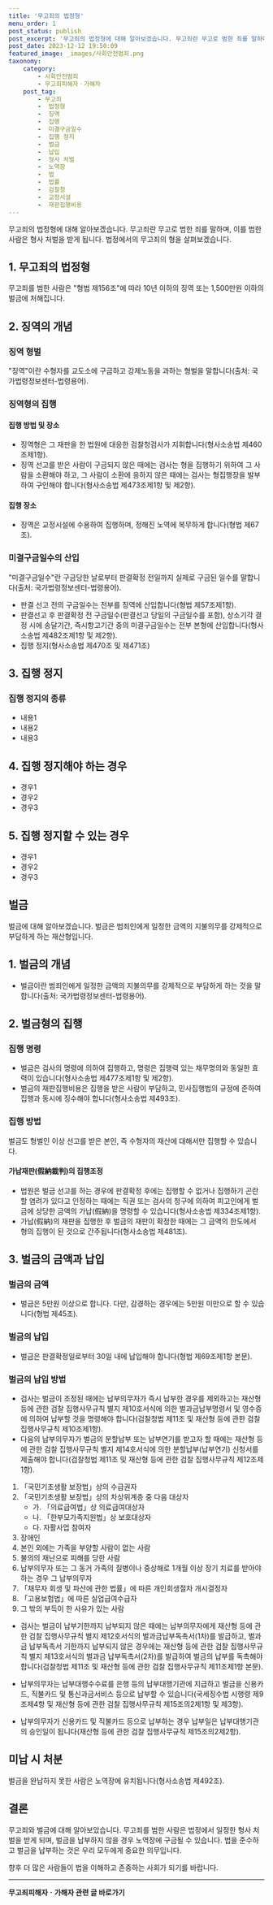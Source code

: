 ```yaml
---
title: '무고죄의 법정형'
menu_order: 1
post_status: publish
post_excerpt: '무고죄의 법정형에 대해 알아보겠습니다. 무고죄란 무고로 범한 죄를 말하며, 이를 범한 사람은 형사 처벌을 받게 됩니다. 법정에서의 무고죄의 형을 살펴보겠습니다.'
post_date: 2023-12-12 19:50:09
featured_image: _images/사회안전범죄.png
taxonomy:
    category:
        - 사회안전범죄
        - 무고죄피해자ㆍ가해자
    post_tag:
        - 무고죄
        -  법정형
        -  징역
        -  집행
        -  미결구금일수
        -  집행 정지
        -  벌금
        -  납입
        -  형사 처벌
        -  노역장
        -  법
        -  법률
        -  검찰청
        -  교정시설
        -  재판집행비용
---
```




무고죄의 법정형에 대해 알아보겠습니다. 무고죄란 무고로 범한 죄를 말하며, 이를 범한 사람은 형사 처벌을 받게 됩니다. 법정에서의 무고죄의 형을 살펴보겠습니다.

## 1. 무고죄의 법정형

무고죄를 범한 사람은 "형법 제156조"에 따라 10년 이하의 징역 또는 1,500만원 이하의 벌금에 처해집니다.

## 2. 징역의 개념

### 징역 형벌

"징역"이란 수형자를 교도소에 구금하고 강제노동을 과하는 형벌을 말합니다(출처: 국가법령정보센터-법령용어).

### 징역형의 집행

#### 집행 방법 및 장소

- 징역형은 그 재판을 한 법원에 대응한 검찰청검사가 지휘합니다(형사소송법 제460조제1항).
- 징역 선고를 받은 사람이 구금되지 않은 때에는 검사는 형을 집행하기 위하여 그 사람을 소환해야 하고, 그 사람이 소환에 응하지 않은 때에는 검사는 형집행장을 발부하여 구인해야 합니다(형사소송법 제473조제1항 및 제2항).

#### 집행 장소

- 징역은 교정시설에 수용하여 집행하며, 정해진 노역에 복무하게 합니다(형법 제67조).

### 미결구금일수의 산입

"미결구금일수"란 구금당한 날로부터 판결확정 전일까지 실제로 구금된 일수를 말합니다(출처: 국가법령정보센터-법령용어).

- 판결 선고 전의 구금일수는 전부를 징역에 산입합니다(형법 제57조제1항).
- 판결선고 후 판결확정 전 구금일수(판결선고 당일의 구금일수를 포함), 상소기각 결정 시에 송달기간, 즉시항고기간 중의 미결구금일수는 전부 본형에 산입합니다(형사소송법 제482조제1항 및 제2항).
- 집행 정지(형사소송법 제470조 및 제471조)

## 3. 집행 정지

### 집행 정지의 종류

- 내용1
- 내용2
- 내용3

## 4. 집행 정지해야 하는 경우

- 경우1
- 경우2
- 경우3

## 5. 집행 정지할 수 있는 경우

- 경우1
- 경우2
- 경우3

## 벌금

벌금에 대해 알아보겠습니다. 벌금은 범죄인에게 일정한 금액의 지불의무를 강제적으로 부담하게 하는 재산형입니다.

## 1. 벌금의 개념

- 벌금이란 범죄인에게 일정한 금액의 지불의무를 강제적으로 부담하게 하는 것을 말합니다(출처: 국가법령정보센터-법령용어).

## 2. 벌금형의 집행

### 집행 명령

- 벌금은 검사의 명령에 의하여 집행하고, 명령은 집행력 있는 채무명의와 동일한 효력이 있습니다(형사소송법 제477조제1항 및 제2항).
- 벌금의 재판집행비용은 집행을 받은 사람이 부담하고, 민사집행법의 규정에 준하여 집행과 동시에 징수해야 합니다(형사소송법 제493조).

### 집행 방법

벌금도 형벌인 이상 선고를 받은 본인, 즉 수형자의 재산에 대해서만 집행할 수 있습니다.

#### 가납재판(假納裁判)의 집행조정

- 법원은 벌금 선고를 하는 경우에 판결확정 후에는 집행할 수 없거나 집행하기 곤란할 염려가 있다고 인정하는 때에는 직권 또는 검사의 청구에 의하여 피고인에게 벌금에 상당한 금액의 가납(假納)을 명령할 수 있습니다(형사소송법 제334조제1항).
- 가납(假納)의 재판을 집행한 후 벌금의 재판이 확정한 때에는 그 금액의 한도에서 형의 집행이 된 것으로 간주됩니다(형사소송법 제481조).

## 3. 벌금의 금액과 납입

### 벌금의 금액

- 벌금은 5만원 이상으로 합니다. 다만, 감경하는 경우에는 5만원 미만으로 할 수 있습니다(형법 제45조).

### 벌금의 납입

- 벌금은 판결확정일로부터 30일 내에 납입해야 합니다(형법 제69조제1항 본문).

### 벌금의 납입 방법

- 검사는 벌금이 조정된 때에는 납부의무자가 즉시 납부한 경우를 제외하고는 재산형 등에 관한 검찰 집행사무규칙 별지 제10호서식에 의한 벌과금납부명령서 및 영수증에 의하여 납부할 것을 명령해야 합니다(검찰청법 제11조 및 재산형 등에 관한 검찰 집행사무규칙 제10조제1항).
- 다음의 납부의무자가 벌금의 분할납부 또는 납부연기를 받고자 할 때에는 재산형 등에 관한 검찰 집행사무규칙 별지 제14호서식에 의한 분할납부(납부연기) 신청서를 제출해야 합니다(검찰청법 제11조 및 재산형 등에 관한 검찰 집행사무규칙 제12조제1항).

1. 「국민기초생활 보장법」상의 수급권자
2. 「국민기초생활 보장법」상의 차상위계층 중 다음 대상자
   - 가. 「의료급여법」상 의료급여대상자
   - 나. 「한부모가족지원법」상 보호대상자
   - 다. 자활사업 참여자
3. 장애인
4. 본인 외에는 가족을 부양할 사람이 없는 사람
5. 불의의 재난으로 피해를 당한 사람
6. 납부의무자 또는 그 동거 가족의 질병이나 중상해로 1개월 이상 장기 치료를 받아야 하는 경우 그 납부의무자
7. 「채무자 회생 및 파산에 관한 법률」에 따른 개인회생절차 개시결정자
8. 「고용보험법」에 따른 실업급여수급자
9. 그 밖의 부득이 한 사유가 있는 사람

- 검사는 벌금이 납부기한까지 납부되지 않은 때에는 납부의무자에게 재산형 등에 관한 검찰 집행사무규칙 별지 제12호서식의 벌과금납부독촉서(1차)를 발급하고, 벌과금 납부독촉서 기한까지 납부되지 않은 경우에는 재산형 등에 관한 검찰 집행사무규칙 별지 제13호서식의 벌과금 납부독촉서(2차)를 발급하여 벌금의 납부를 독촉해야 합니다(검찰청법 제11조 및 재산형 등에 관한 검찰 집행사무규칙 제11조제1항 본문).

- 납부의무자는 납부대행수수료를 은행 등의 납부대행기관에 지급하고 벌금을 신용카드, 직불카드 및 통신과금서비스 등으로 납부할 수 있습니다(국세징수법 시행령 제9조제4항 및 재산형 등에 관한 검찰 집행사무규칙 제15조의2제1항 및 제3항).

- 납부의무자가 신용카드 및 직불카드 등으로 납부하는 경우 납부일은 납부대행기관의 승인일이 됩니다(재산형 등에 관한 검찰 집행사무규칙 제15조의2제2항).


## 미납 시 처분

벌금을 완납하지 못한 사람은 노역장에 유치됩니다(형사소송법 제492조).

## 결론

무고죄와 벌금에 대해 알아보았습니다. 무고죄를 범한 사람은 법정에서 일정한 형사 처벌을 받게 되며, 벌금을 납부하지 않을 경우 노역장에 구금될 수 있습니다. 법을 준수하고 벌금을 납부하는 것은 우리 모두에게 중요한 의무입니다.

향후 더 많은 사람들이 법을 이해하고 존중하는 사회가 되기를 바랍니다.
<!-- wp:separator -->
<hr class="wp-block-separator has-alpha-channel-opacity"/>
<!-- /wp:separator -->

<!-- wp:group {"backgroundColor":"base","layout":{"type":"constrained"}} -->
<div class="wp-block-group has-base-background-color has-background"><!-- wp:paragraph {"align":"center","fontSize":"medium"} -->
<p class="has-text-align-center has-large-font-size"><strong>무고죄피해자ㆍ가해자 관련 글 바로가기</strong></p>
<!-- /wp:paragraph -->


<!-- wp:latest-posts
{"categories":[{"id":30974,"count":19,"description":"","link":"https://uknowlaw.com/category/%eb%ac%b4%ea%b3%a0%ec%a3%84%ed%94%bc%ed%95%b4%ec%9e%90%e3%86%8d%ea%b0%80%ed%95%b4%ec%9e%90/","name":"무고죄피해자ㆍ가해자","slug":"무고죄피해자ㆍ가해자","taxonomy":"category","parent":0,"meta":[],"_links":{"self":[{"href":"https://uknowlaw.com/wp-json/wp/v2/categories/30974"}],"collection":[{"href":"https://uknowlaw.com/wp-json/wp/v2/categories"}],"about":[{"href":"https://uknowlaw.com/wp-json/wp/v2/taxonomies/category"}],"wp:post_type":[{"href":"https://uknowlaw.com/wp-json/wp/v2/posts?categories=30974"}],"curies":[{"name":"wp","href":"https://api.w.org/{rel}","templated":true}]}}],"postsToShow":100,"excerptLength":28,"postLayout":"grid","columns":2,"featuredImageAlign":"left","featuredImageSizeSlug":"large","fontSize":"small"} /--></div>
<!-- /wp:group -->